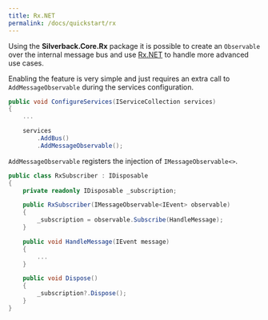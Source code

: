 ```yaml
---
title: Rx.NET
permalink: /docs/quickstart/rx
---
```


Using the **Silverback.Core.Rx** package it is possible to create an `Observable` over the internal message bus and use [Rx.NET](https://github.com/dotnet/reactive) to handle more advanced use cases.

Enabling the feature is very simple and just requires an extra call to `AddMessageObservable` during the services configuration.

```c#
public void ConfigureServices(IServiceCollection services)
{
    ...

    services
        .AddBus()
        .AddMessageObservable();
```

`AddMessageObservable` registers the injection of `IMessageObservable<>`.

```c#
public class RxSubscriber : IDisposable
{
    private readonly IDisposable _subscription;

    public RxSubscriber(IMessageObservable<IEvent> observable)
    {
        _subscription = observable.Subscribe(HandleMessage);
    }

    public void HandleMessage(IEvent message)
    {
        ...
    }

    public void Dispose()
    {
        _subscription?.Dispose();
    }
}
```